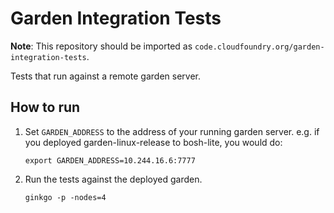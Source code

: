 # Garden Integration Tests

**Note**: This repository should be imported as `code.cloudfoundry.org/garden-integration-tests`.

Tests that run against a remote garden server.

## How to run

1. Set `GARDEN_ADDRESS` to the address of your running garden server. e.g. if you deployed garden-linux-release to bosh-lite, you would do:

    `export GARDEN_ADDRESS=10.244.16.6:7777`

1. Run the tests against the deployed garden.

    `ginkgo -p -nodes=4`
